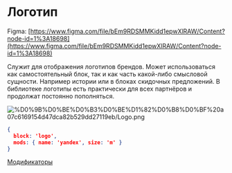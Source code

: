 # Логотип

Figma: [https://www.figma.com/file/bEm9RDSMMKidd1epwXlRAW/Content?node-id=1%3A18698](https://www.figma.com/file/bEm9RDSMMKidd1epwXlRAW/Content?node-id=1%3A18698)

Служит для отображения логотипов брендов. Может использоваться как самостоятельный блок, так и как часть какой-либо смысловой сущности. Например истории или в блоках скидочных предложений. В библиотеке логотипы есть практически для всех партнёров и продолжат постоянно пополняться.

![%D0%9B%D0%BE%D0%B3%D0%BE%D1%82%D0%B8%D0%BF%20a07c6169154d47dca82b529dd27119eb/Logo.png](Logo.png)

```json
{
  block: 'logo',
  mods: { name: 'yandex', size: 'm' }
}
```

[Модификаторы](%D0%9B%D0%BE%D0%B3%D0%BE%D1%82%D0%B8%D0%BF%20a07c6169154d47dca82b529dd27119eb/%D0%9C%D0%BE%D0%B4%D0%B8%D1%84%D0%B8%D0%BA%D0%B0%D1%82%D0%BE%D1%80%D1%8B%20788c397e91694cfa83bb07f383ac06cf.csv)